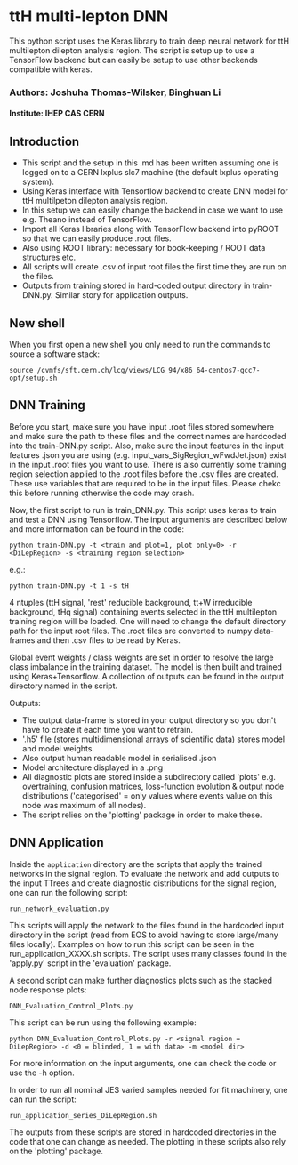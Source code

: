 
# ttH multi-lepton DNN

This python script uses the Keras library to train deep neural network for ttH multilepton dilepton analysis region. The script is setup up to use a TensorFlow backend but can easily be setup to use other backends compatible with keras.

### Authors: Joshuha Thomas-Wilsker, Binghuan Li
#### Institute: IHEP CAS CERN

## Introduction
- This script and the setup in this .md has been written assuming one is logged on to a CERN lxplus slc7 machine (the default lxplus operating system).
- Using Keras interface with Tensorflow backend to create DNN model for ttH multilpeton dilepton analysis region.
- In this setup we can easily change the backend in case we want to use e.g. Theano instead of TensorFlow.
- Import all Keras libraries along with TensorFlow backend into pyROOT so that we can easily produce .root files.
- Also using ROOT library: necessary for book-keeping / ROOT data structures etc.
- All scripts will create .csv of input root files the first time they are run on the files.
- Outputs from training stored in hard-coded output directory in train-DNN.py. Similar story for application outputs.

## New shell
When you first open a new shell you only need to run the commands to source a software stack:
```
source /cvmfs/sft.cern.ch/lcg/views/LCG_94/x86_64-centos7-gcc7-opt/setup.sh
```

## DNN Training
Before you start, make sure you have input .root files stored somewhere and make sure the path to these files and the correct names are hardcoded into the train-DNN.py script. Also, make sure the input features in the input features .json you are using (e.g. input_vars_SigRegion_wFwdJet.json) exist in the input .root files you want to use. There is also currently some training region selection applied to the .root files before the .csv files are created. These use variables that are required to be in the input files. Please chekc this before running otherwise the code may crash.

Now, the first script to run is train_DNN.py. This script uses keras to train and test a DNN using Tensorflow. The input arguments are described below and more information can be found in the code:
```
python train-DNN.py -t <train and plot=1, plot only=0> -r <DiLepRegion> -s <training region selection>
```
e.g.:
```
python train-DNN.py -t 1 -s tH
```
4 ntuples (ttH signal, 'rest' reducible background, tt+W irreducible background, tHq signal) containing events selected in the ttH multilepton training region will be loaded. One will need to change the default directory path for the input root files. The .root files are converted to numpy data-frames and then .csv files to be read by Keras.

Global event weights / class weights are set in order to resolve the large class imbalance in the training dataset. The model is then built and trained using Keras+Tensorflow. A collection of outputs can be found in the output directory named in the script.

Outputs:
- The output data-frame is stored in your output directory so you don't have to create it each time you want to retrain.
- '.h5' file (stores multidimensional arrays of scientific data) stores model and model weights.
- Also output human readable model in serialised .json
- Model architecture displayed in a .png
- All diagnostic plots are stored inside a subdirectory called 'plots' e.g. overtraining, confusion matrices, loss-function evolution & output node distributions ('categorised' = only values where events value on this node was maximum of all nodes).
- The script relies on the 'plotting' package in order to make these.

## DNN Application
Inside the `application` directory are the scripts that apply the trained networks in the signal region. To evaluate the network and add outputs to the input TTrees and create diagnostic distributions for the signal region, one can run the following script:
```
run_network_evaluation.py
```
This scripts will apply the network to the files found in the hardcoded input directory in the script (read from EOS to avoid having to store large/many files locally). Examples on how to run this script can be seen in the run_application_XXXX.sh scripts. The script uses many classes found in the 'apply.py' script in the 'evaluation' package.

A second script can make further diagnostics plots such as the stacked node response plots:
```
DNN_Evaluation_Control_Plots.py
```
This script can be run using the following example:
```
python DNN_Evaluation_Control_Plots.py -r <signal region = DiLepRegion> -d <0 = blinded, 1 = with data> -m <model dir>
```
For more information on the input arguments, one can check the code or use the -h option.

In order to run all nominal JES varied samples needed for fit machinery, one can run the script:
```
run_application_series_DiLepRegion.sh
```
The outputs from these scripts are stored in hardcoded directories in the code that one can change as needed. The plotting in these scripts also rely on the 'plotting' package.
